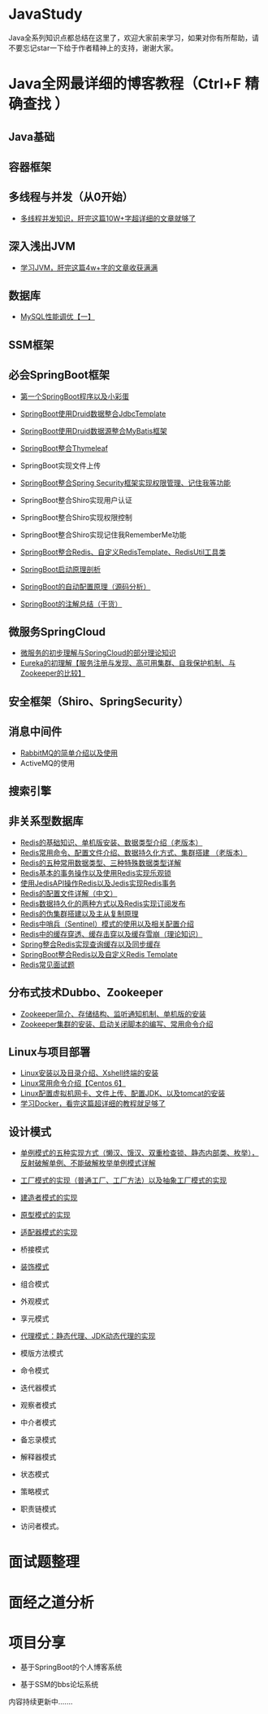 # JavaStudy
Java全系列知识点都总结在这里了，欢迎大家前来学习，如果对你有所帮助，请不要忘记star一下给于作者精神上的支持，谢谢大家。




# Java全网最详细的博客教程（Ctrl+F 精确查找 ）
## Java基础






## 容器框架






## 多线程与并发（从0开始）
 - [多线程并发知识，肝完这篇10W+字超详细的文章就够了](https://blog.csdn.net/weixin_43246215/article/details/109249588)


## 深入浅出JVM
 - [学习JVM，肝完这篇4w+字的文章收获满满](https://blog.csdn.net/weixin_43246215/article/details/108989559)


## 数据库
 - [MySQL性能调优【一】](https://blog.csdn.net/weixin_43246215/article/details/109178478)



## SSM框架





## 必会SpringBoot框架
 - [第一个SpringBoot程序以及小彩蛋](https://blog.csdn.net/weixin_43246215/article/details/108540818)

 - [SpringBoot使用Druid数据整合JdbcTemplate](https://blog.csdn.net/weixin_43246215/article/details/108541442)

 - [SpringBoot使用Druid数据源整合MyBatis框架](https://blog.csdn.net/weixin_43246215/article/details/108543218)

 - [SpringBoot整合Thymeleaf](https://blog.csdn.net/weixin_43246215/article/details/108486036)

 - SpringBoot实现文件上传

 - [SpringBoot整合Spring Security框架实现权限管理、记住我等功能](https://blog.csdn.net/weixin_43246215/article/details/108436490)

 - SpringBoot整合Shiro实现用户认证

 - SpringBoot整合Shiro实现权限控制

 - SpringBoot整合Shiro实现记住我RememberMe功能

 - [SpringBoot整合Redis、自定义RedisTemplate、RedisUtil工具类](https://blog.csdn.net/weixin_43246215/article/details/108476328)



- [SpringBoot启动原理剖析](https://blog.csdn.net/weixin_43246215/article/details/108502355)

- [SpringBoot的自动配置原理（源码分析）](https://blog.csdn.net/weixin_43246215/article/details/108439119)

- [SpringBoot的注解总结（干货）](https://blog.csdn.net/weixin_43246215/article/details/108486849)




## 微服务SpringCloud
 - [微服务的初步理解与SpringCloud的部分理论知识](https://blog.csdn.net/weixin_43246215/article/details/108852137)
 - [Eureka的初理解【服务注册与发现、高可用集群、自我保护机制、与Zookeeper的比较】](https://blog.csdn.net/weixin_43246215/article/details/108859072)


## 安全框架（Shiro、SpringSecurity）





## 消息中间件
 - [RabbitMQ的简单介绍以及使用](https://blog.csdn.net/weixin_43246215/article/details/107767385)
 - ActiveMQ的使用



## 搜索引擎



## 非关系型数据库
 - [Redis的基础知识、单机版安装、数据类型介绍（老版本）](https://blog.csdn.net/weixin_43246215/article/details/107474283)
 - [Redis常用命令、配置文件介绍、数据持久化方式、集群搭建 （老版本）	](https://blog.csdn.net/weixin_43246215/article/details/107947562)
 - [Redis的五种常用数据类型、三种特殊数据类型详解](https://blog.csdn.net/weixin_43246215/article/details/108041739)
 - [Redis基本的事务操作以及使用Redis实现乐观锁](https://blog.csdn.net/weixin_43246215/article/details/108045931)
 - [使用JedisAPI操作Redis以及Jedis实现Redis事务](https://blog.csdn.net/weixin_43246215/article/details/108067542)
 - [Redis的配置文件详解（中文）](https://blog.csdn.net/weixin_43246215/article/details/108068245)
 - [Redis数据持久化的两种方式以及Redis实现订阅发布](https://blog.csdn.net/weixin_43246215/article/details/108068797)
 - [Redis的伪集群搭建以及主从复制原理](https://blog.csdn.net/weixin_43246215/article/details/108069472)
 - [Redis中哨兵（Sentinel）模式的使用以及相关配置介绍](https://blog.csdn.net/weixin_43246215/article/details/108088179)
 - [Redis中的缓存穿透、缓存击穿以及缓存雪崩（理论知识）](https://blog.csdn.net/weixin_43246215/article/details/108089026)
 - [Spring整合Redis实现查询缓存以及同步缓存]()
 - [SpringBoot整合Redis以及自定义Redis Template](https://blog.csdn.net/weixin_43246215/article/details/108476328)
 - [Redis常见面试题](https://blog.csdn.net/weixin_43246215/article/details/108090095)

## 分布式技术Dubbo、Zookeeper
 - [Zookeeper简介、存储结构、监听通知机制、单机版的安装](https://blog.csdn.net/weixin_43246215/article/details/107450617)
 - [Zookeeper集群的安装、启动关闭脚本的编写、常用命令介绍](https://blog.csdn.net/weixin_43246215/article/details/107451658)



## Linux与项目部署
 - [Linux安装以及目录介绍、Xshell终端的安装](https://blog.csdn.net/weixin_43246215/article/details/107430831)
 - [Linux常用命令介绍【Centos 6】](https://blog.csdn.net/weixin_43246215/article/details/107433456)
 - [Linux配置虚拟机网卡、文件上传、配置JDK、以及tomcat的安装](https://blog.csdn.net/weixin_43246215/article/details/107432534)
 - [学习Docker，看完这篇超详细的教程就足够了](https://blog.csdn.net/weixin_43246215/article/details/108934216)


## 设计模式
 - [单例模式的五种实现方式（懒汉、饿汉、双重检查锁、静态内部类、枚举），反射破解单例、不能破解枚举单例模式详解](https://blog.csdn.net/weixin_43246215/article/details/107566719)

 - [工厂模式的实现（普通工厂、工厂方法）以及抽象工厂模式的实现](https://blog.csdn.net/weixin_43246215/article/details/107925455)

 - [建造者模式的实现](https://blog.csdn.net/weixin_43246215/article/details/108605226)

 - [原型模式的实现](https://blog.csdn.net/weixin_43246215/article/details/108590854)

 - [适配器模式的实现](https://blog.csdn.net/weixin_43246215/article/details/108585895)

 - 桥接模式

 - [装饰模式](https://blog.csdn.net/weixin_43246215/article/details/108577241)

 - 组合模式

 - 外观模式

 - 享元模式

 - [代理模式：静态代理、JDK动态代理的实现](https://blog.csdn.net/weixin_43246215/article/details/108599790)

 - 模版方法模式

 - 命令模式

 - 迭代器模式

 - 观察者模式

 - 中介者模式

 - 备忘录模式

 - 解释器模式

 - 状态模式

 - 策略模式

 - 职责链模式

 - 访问者模式。




# 面试题整理





# 面经之道分析




# 项目分享
 - 基于SpringBoot的个人博客系统

 - 基于SSM的bbs论坛系统








内容持续更新中.......






















